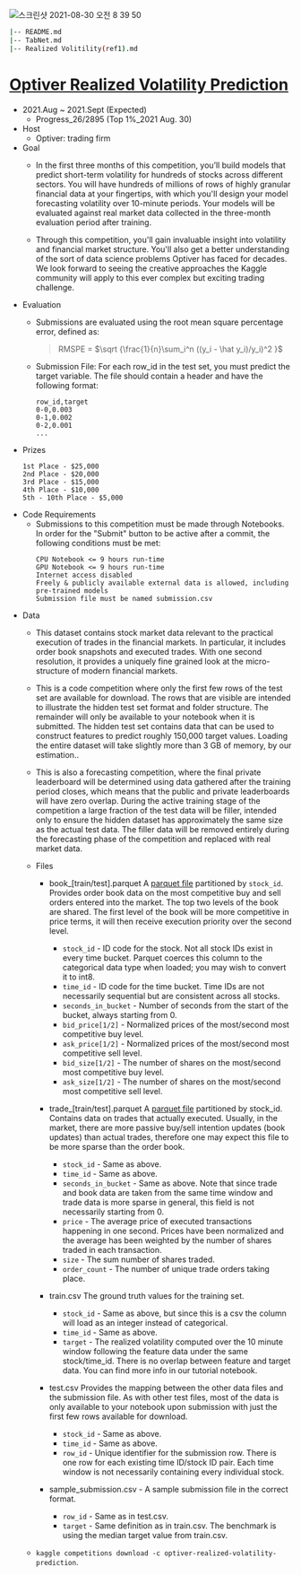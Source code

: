 ![스크린샷 2021-08-30 오전 8 39 50](https://user-images.githubusercontent.com/58493928/131365851-7d1b509e-3715-4dc5-b90a-7859995c3960.png)

```bash
|-- README.md
|-- TabNet.md
|-- Realized Volitility(ref1).md
```

# [Optiver Realized Volatility Prediction](https://www.kaggle.com/c/optiver-realized-volatility-prediction/overview/description)
- 2021.Aug ~ 2021.Sept (Expected)
  - Progress_26/2895 (Top 1%_2021 Aug. 30)
- Host
  - Optiver: trading firm
- Goal
  - In the first three months of this competition, you’ll build models that predict short-term volatility for hundreds of stocks across different sectors. You will have hundreds of millions of rows of highly granular financial data at your fingertips, with which you'll design your model forecasting volatility over 10-minute periods. Your models will be evaluated against real market data collected in the three-month evaluation period after training.

  - Through this competition, you'll gain invaluable insight into volatility and financial market structure. You'll also get a better understanding of the sort of data science problems Optiver has faced for decades. We look forward to seeing the creative approaches the Kaggle community will apply to this ever complex but exciting trading challenge. 
- Evaluation
  - Submissions are evaluated using the root mean square percentage error, defined as:   
    > RMSPE = $\sqrt {\frac{1}{n}\sum_i^n ((y_i - \hat y_i)/y_i)^2 }$ 

  - Submission File: For each row_id in the test set, you must predict the target variable. The file should contain a header and have the following format:
    ```
    row_id,target
    0-0,0.003
    0-1,0.002
    0-2,0.001
    ...
    ```
- Prizes
    ```
    1st Place - $25,000
	2nd Place - $20,000
	3rd Place - $15,000
	4th Place - $10,000
	5th - 10th Place - $5,000
    ```
- Code Requirements
  - Submissions to this competition must be made through Notebooks. In order for the "Submit" button to be active after a commit, the following conditions must be met:
    ```
    CPU Notebook <= 9 hours run-time
    GPU Notebook <= 9 hours run-time
    Internet access disabled
    Freely & publicly available external data is allowed, including pre-trained models
    Submission file must be named submission.csv
    ```
- Data
  - This dataset contains stock market data relevant to the practical execution of trades in the financial markets. In particular, it includes order book snapshots and executed trades. With one second resolution, it provides a uniquely fine grained look at the micro-structure of modern financial markets.

  - This is a code competition where only the first few rows of the test set are available for download. The rows that are visible are intended to illustrate the hidden test set format and folder structure. The remainder will only be available to your notebook when it is submitted. The hidden test set contains data that can be used to construct features to predict roughly 150,000 target values. Loading the entire dataset will take slightly more than 3 GB of memory, by our estimation..

  - This is also a forecasting competition, where the final private leaderboard will be determined using data gathered after the training period closes, which means that the public and private leaderboards will have zero overlap. During the active training stage of the competition a large fraction of the test data will be filler, intended only to ensure the hidden dataset has approximately the same size as the actual test data. The filler data will be removed entirely during the forecasting phase of the competition and replaced with real market data.
  - Files
    - book_[train/test].parquet A [parquet file](https://arrow.apache.org/docs/python/parquet.html) partitioned by `stock_id`. Provides order book data on the most competitive buy and sell orders entered into the market. The top two levels of the book are shared. The first level of the book will be more competitive in price terms, it will then receive execution priority over the second level.
		
		* `stock_id` - ID code for the stock. Not all stock IDs exist in every time bucket. Parquet coerces this column to the categorical data type when loaded; you may wish to convert it to int8.
		* `time_id` - ID code for the time bucket. Time IDs are not necessarily sequential but are consistent across all stocks.
		* `seconds_in_bucket` - Number of seconds from the start of the bucket, always starting from 0.
		* `bid_price[1/2]` - Normalized prices of the most/second most competitive buy level.
		* `ask_price[1/2]` - Normalized prices of the most/second most competitive sell level.
		* `bid_size[1/2]` - The number of shares on the most/second most competitive buy level.
		* `ask_size[1/2]` - The number of shares on the most/second most competitive sell level.
	- trade_[train/test].parquet A [parquet file](https://arrow.apache.org/docs/python/parquet.html) partitioned by stock_id. Contains data on trades that actually executed. Usually, in the market, there are more passive buy/sell intention updates (book updates) than actual trades, therefore one may expect this file to be more sparse than the order book.
    	* `stock_id` - Same as above.
		* `time_id` - Same as above.
		* `seconds_in_bucket` - Same as above. Note that since trade and book data are taken from the same time window and trade data is more sparse in general, this field is not necessarily starting from 0.
		* `price` - The average price of executed transactions happening in one second. Prices have been normalized and the average has been weighted by the number of shares traded in each transaction.
		* `size` - The sum number of shares traded.
		* `order_count` - The number of unique trade orders taking place.
	- train.csv The ground truth values for the training set.
		* `stock_id` - Same as above, but since this is a csv the column will load as an integer instead of categorical.
		* `time_id` - Same as above.
		* `target` - The realized volatility computed over the 10 minute window following the feature data under the same stock/time_id. There is no overlap between feature and target data. You can find more info in our tutorial notebook.
	- test.csv Provides the mapping between the other data files and the submission file. As with other test files, most of the data is only available to your notebook upon submission with just the first few rows available for download.
		* `stock_id` - Same as above.
		* `time_id` - Same as above.
		* `row_id` - Unique identifier for the submission row. There is one row for each existing time ID/stock ID pair. Each time window is not necessarily containing every individual stock.
	- sample_submission.csv - A sample submission file in the correct format.
		* `row_id` - Same as in test.csv.
		* `target` - Same definition as in train.csv. The benchmark is using the median target value from train.csv.
  - `kaggle competitions download -c optiver-realized-volatility-prediction`.
